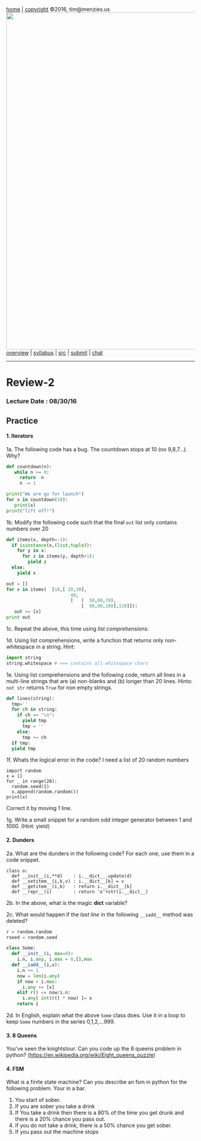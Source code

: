 [home](http://tiny.cc/ase2016) |
[copyright](https://github.com/txt/ase16/blob/master/LICENSE.md) &copy;2016, tim&commat;menzies.us
<br>
[<img width=900 src="https://raw.githubusercontent.com/txt/ase16/master/img/mase16.png">](http://tiny.cc/ase2016)<br>
[overview](https://github.com/txt/ase16/blob/master/doc/overview.md) |
[syllabus](https://github.com/txt/ase16/blob/master/doc/syllabus.md) |
[src](https://github.com/txt/ase16/tree/master/src) |
[submit](http://tiny.cc/ase16give) |
[chat](https://ase16.slack.com/) 

______

# Review-2

### Lecture Date : 08/30/16

##  Practice

#### 1. Iterators

1a. The following code has a bug. The countdown stops at 10 (no 9,8,7...). Why?

```python
def countdown(n):
   while n >= 0:
     return  n
     n -= 1

print("We are go for launch")
for x in countdown(10):
   print(x)
print("lift off!")
```

1b. Modify the following code such that the final `out` list
only contains numbers over 20

```python
def items(x, depth=-1):
  if isinstance(x,(list,tuple)):
    for y in x:
      for z in items(y, depth+1):
        yield z
  else:
    yield x

out = []
for x in items(  [10,[ 20,30],
                        40,
                        [   (  50,60,70),
                            [  80,90,100],110]]):
   out += [x]
print out
``` 

1c. Repeat the above, this time using _list comprehensions_.

1d. Using list comprehensions, write a function that returns only non-whitespace
in a string. Hint:

```python
import string
string.whitespace # <== contains all whitespace chars
```

1e. Using list comprehensions and the following code,
return all lines in a multi-line
strings that  are (a) non-blanks and (b) longer than 20
lines. Hints: `not str` returns `True` for non empty strings.

```python
def lines(string):
  tmp=''
  for ch in string: 
    if ch == "\n":
      yield tmp
      tmp = ''
    else:
      tmp += ch 
  if tmp:
  yield tmp
```

1f. Whats the logical error in the code? I need a list of 20 random numbers
  ```
  import random
  x = []
  for _ in range(20):
    random.seed(1)
    x.append(random.random())
  print(x)
  ```
  Correct it by moving 1 line.
  
1g. Write a small snippet for a random odd integer generator between 1 and 1000. (Hint: yield)
  
#### 2. Dunders


2a. What are the dunders in the following code? For each one,
use them in a code snippet.

```
class o:
  def __init__(i,**d)    : i.__dict__.update(d)
  def __setitem__(i,k,v) : i.__dict__[k] = v
  def __getitem__(i,k)   : return i.__dict__[k]
  def __repr__(i)        : return 'o'+str(i.__dict__)
```

2b. In the above, what is the magic __dict__ variable?

2c. What would happen if the _last line_ in the following `__iadd__` method
was deleted?

```python
r = random.random
rseed = random.seed

class Some:
  def __init__(i, max=8): 
    i.n, i.any, i.max = 0,[],max
  def __iadd__(i,x):
    i.n += 1
    now = len(i.any)
    if now < i.max:    
      i.any += [x]
    elif r() <= now/i.n:
      i.any[ int(r() * now) ]= x 
    return i
```	


2d. In English, explain what the above `Some` class  does. Use it in a loop
to keep `Some` numbers in the series 0,1,2,...999.

#### 3. 8 Queens
You've seen the knightstour. Can you code up the 8 queens problem in python? (https://en.wikipedia.org/wiki/Eight_queens_puzzle)

#### 4. FSM
What is a finite state machine?
Can you describe an fsm in python for the following problem.
Your in a bar.
 1. You start of sober.
 2. If you are sober you take a drink
 3. If You take a drink then there is a 80% of the time you get drunk and there is a 20% chance you pass out.
 4. If you do not take a drink, there is a 50% chance you get sober.
 5. If you pass out the machine stops

